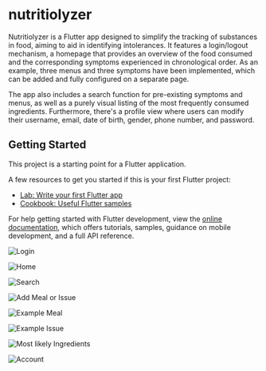 # nutritiolyzer

Nutritiolyzer is a Flutter app designed to simplify the tracking of substances in food, aiming to aid in identifying intolerances. It features a login/logout mechanism, a homepage that provides an overview of the food consumed and the corresponding symptoms experienced in chronological order. As an example, three menus and three symptoms have been implemented, which can be added and fully configured on a separate page.

The app also includes a search function for pre-existing symptoms and menus, as well as a purely visual listing of the most frequently consumed ingredients. Furthermore, there's a profile view where users can modify their username, email, date of birth, gender, phone number, and password.

## Getting Started

This project is a starting point for a Flutter application.

A few resources to get you started if this is your first Flutter project:

- [Lab: Write your first Flutter app](https://docs.flutter.dev/get-started/codelab)
- [Cookbook: Useful Flutter samples](https://docs.flutter.dev/cookbook)

For help getting started with Flutter development, view the
[online documentation](https://docs.flutter.dev/), which offers tutorials,
samples, guidance on mobile development, and a full API reference.

![Login](readme_img/login.png)

![Home](readme_img/home.png)

![Search](readme_img/search.png)

![Add Meal or Issue](readme_img/add.png)

![Example Meal](readme_img/example_meal.png)

![Example Issue](readme_img/example_issues.png)

![Most likely Ingredients](readme_img/ingredients.png)

![Account](readme_img/personal.png)
